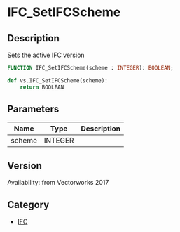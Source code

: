 # IFC_SetIFCScheme

## Description
Sets the active IFC version

```pascal
FUNCTION IFC_SetIFCScheme(scheme : INTEGER): BOOLEAN;
```

```python
def vs.IFC_SetIFCScheme(scheme):
    return BOOLEAN
```

## Parameters
|Name|Type|Description|
|---|---|---|
|scheme|INTEGER|   |

## Version
Availability: from Vectorworks 2017

## Category
* [IFC](../Categories/IFC.md)

